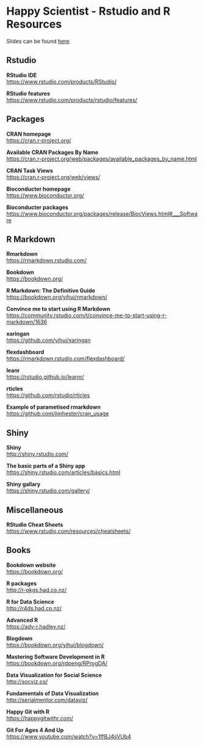 
<!-- README.md is generated from README.Rmd. Please edit that file -->

# Happy Scientist - Rstudio and R Resources

<!-- badges: start -->

<!-- badges: end -->

Slides can be found
[here](https://rawcdn.githack.com/USCbiostats/software-dev/master/happy_scientist/seminars/2019-01_rstudio-and-r/slides.html).

## Rstudio

**RStudio IDE**  
<https://www.rstudio.com/products/RStudio/>

**RStudio features**  
<https://www.rstudio.com/products/rstudio/features/>

## Packages

**CRAN homepage**  
<https://cran.r-project.org/>

**Available CRAN Packages By
Name**  
<https://cran.r-project.org/web/packages/available_packages_by_name.html>

**CRAN Task Views**  
<https://cran.r-project.org/web/views/>

**Bioconducter homepage**  
<https://www.bioconductor.org/>

**Bioconducter
packages**  
<https://www.bioconductor.org/packages/release/BiocViews.html#___Software>

## R Markdown

**Rmarkdown**  
<https://rmarkdown.rstudio.com/>

**Bookdown**  
<https://bookdown.org/>

**R Markdown: The Definitive Guide**  
<https://bookdown.org/yihui/rmarkdown/>

**Convince me to start using R
Markdown**  
<https://community.rstudio.com/t/convince-me-to-start-using-r-markdown/1636>

**xaringan**  
<https://github.com/yihui/xaringan>

**flexdashboard**  
<https://rmarkdown.rstudio.com/flexdashboard/>

**leanr**  
<https://rstudio.github.io/learnr/>

**rticles**  
<https://github.com/rstudio/rticles>

**Example of parametised rmarkdown**  
<https://github.com/jimhester/cran_usage>

## Shiny

**Shiny**  
<http://shiny.rstudio.com/>

**The basic parts of a Shiny app**  
<https://shiny.rstudio.com/articles/basics.html>

**Shiny gallary**  
<https://shiny.rstudio.com/gallery/>

## Miscellaneous

**RStudio Cheat Sheets**  
<https://www.rstudio.com/resources/cheatsheets/>

## Books

**Bookdown website**  
<https://bookdown.org/>

**R packages**  
<http://r-pkgs.had.co.nz/>

**R for Data Science**  
<http://r4ds.had.co.nz/>

**Advanced R**  
<https://adv-r.hadley.nz/>

**Blogdown**  
<https://bookdown.org/yihui/blogdown/>

**Mastering Software Development in R**  
<https://bookdown.org/rdpeng/RProgDA/>

**Data Visualization for Social Science**  
<http://socviz.co/>

**Fundamentals of Data Visualization**  
<http://serialmentor.com/dataviz/>

**Happy Git with R**  
<https://happygitwithr.com/>

**Git For Ages 4 And Up**  
<https://www.youtube.com/watch?v=1ffBJ4sVUb4>
